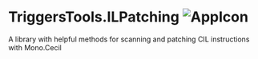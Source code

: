 # TriggersTools.ILPatching ![AppIcon](https://i.imgur.com/7QOt9OL.png)

A library with helpful methods for scanning and patching CIL instructions with Mono.Cecil
